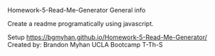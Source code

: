 
Homework-5-Read-Me-Generator
General info

Create a readme programatically using javascript.

Setup
https://bgmyhan.github.io/Homework-5-Read-Me-Generator/
Created by: Brandon Myhan UCLA Bootcamp T-Th-S

